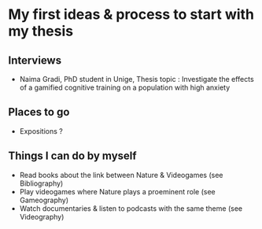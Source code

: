 # My first ideas & process to start with my thesis 

## Interviews

- Naima Gradi, PhD student in Unige, Thesis topic : Investigate the effects of a gamified cognitive training on a population with high anxiety 

## Places to go

- Expositions ?

## Things I can do by myself

- Read books about the link between Nature & Videogames (see Bibliography)
- Play videogames where Nature plays a proeminent role (see Gameography)
- Watch documentaries & listen to podcasts with the same theme (see Videography)

